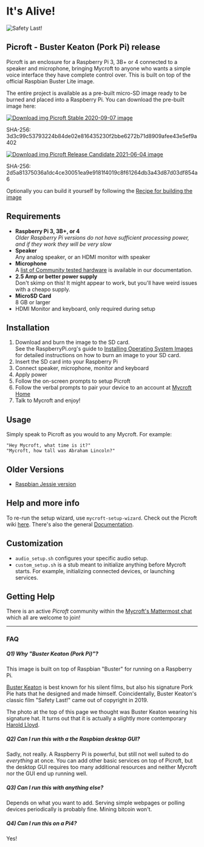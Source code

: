 # It's Alive!
![Safety Last!](./buster-keaton-safety-last.jpg)

## Picroft - Buster Keaton (Pork Pi) release

Picroft is an enclosure for a Raspberry Pi 3, 3B+ or 4 connected to a speaker and
microphone, bringing Mycroft to anyone who wants a simple voice interface they
have complete control over.  This is built on top of the official Raspbian
Buster Lite image.

The entire project is available as a pre-built micro-SD image ready to be
burned and placed into a Raspberry Pi. You can download the pre-built image
here:

 [![Download img](./microsd-icon.png "Download img") Picroft Stable 2020-09-07 image](https://mycroft.ai/to/picroft-image)

SHA-256: 3d3c99c53793224b84de02e816435230f2bbe6272b71d8909afee43e5ef9a402

[![Download img](./microsd-icon.png "Download img") Picroft Release Candidate 2021-06-04 image](https://mycroft.ai/to/picroft-rc)

SHA-256: 2d5a81375036a1dc4ce30051ea9e9181f4019c8f61264db3a43d87d03df854a6

Optionally you can build it yourself by following the [Recipe for building the image](image_recipe.md)

## Requirements

* **Raspberry Pi 3, 3B+, or 4**
  <br>_Older Raspberry Pi versions do not have sufficient processing power,
  and if they work they will be very slow_
* **Speaker**
  <br>Any analog speaker, or an HDMI monitor with speaker
* **Microphone**
  <br>A [list of Community tested hardware](https://mycroft-ai.gitbook.io/docs/using-mycroft-ai/get-mycroft/picroft#tested-hardware) is available in our documentation.
* **2.5 Amp or better power supply**
  <br>Don't skimp on this!  It might appear to work, but you'll have weird
  issues with a cheapo supply.
* **MicroSD Card**
  <br>8 GB or larger
* HDMI Monitor and keyboard, only required during setup


## Installation

1) Download and burn the image to the SD card.<br/>See the RaspberryPi.org's
   guide to
   [Installing Operating System Images](https://www.raspberrypi.org/documentation/installation/installing-images/)
   for detailed instructions on how to burn an image to your SD card.
2) Insert the SD card into your Raspberry Pi
3) Connect speaker, microphone, monitor and keyboard
4) Apply power
5) Follow the on-screen prompts to setup Picroft
6) Follow the verbal prompts to pair your device to an account at
   [Mycroft Home](https://account.mycroft.ai/devices/add)
7) Talk to Mycroft and enjoy!

## Usage

Simply speak to Picroft as you would to any Mycroft.  For example:

    "Hey Mycroft, what time is it?"
    "Mycroft, how tall was Abraham Lincoln?"


## Older Versions
* [Raspbian Jessie version](https://github.com/MycroftAI/enclosure-picroft/tree/master)

## Help and more info
To re-run the setup wizard, use `mycroft-setup-wizard`.
Check out the Picroft wiki [here](https://mycroft.ai/documentation/picroft/).
There's also the general [Documentation](https://mycroft.ai/documentation/).

## Customization
* `audio_setup.sh` configures your specific audio setup.
* `custom_setup.sh` is a stub meant to initialize anything before Mycroft
  starts.  For example, initializing connected devices, or launching services.

## Getting Help

There is an active *Picroft* community within the [Mycroft's Mattermost chat](https://chat.mycroft.ai/community/channels/picroft) which all are welcome to join!

---

### FAQ
##### Q1) Why "Buster Keaton (Pork Pi)"?
This image is built on top of Raspbian "Buster" for running on a Raspberry Pi. 

[Buster Keaton](https://en.wikipedia.org/wiki/Buster_Keaton) is best known 
for his silent films, but also his signature Pork Pie hats that he designed 
and made himself. Coincidentally, Buster Keaton's classic film "Safety Last!" 
came out of copyright in 2019.

The photo at the top of this page we thought was Buster Keaton wearing his 
signature hat. It turns out that it is actually a slightly more contemporary 
[Harold Lloyd](https://en.wikipedia.org/wiki/Harold_Lloyd).

##### Q2) Can I run this with a the Raspbian desktop GUI?
Sadly, not really.  A Raspberry Pi is powerful, but still not well suited to do
_everything_ at once.  You can add other basic services on top of Picroft, but
the desktop GUI requires too many additional resources and neither Mycroft nor
the GUI end up running well.

##### Q3) Can I run this with anything else?
Depends on what you want to add.  Serving simple webpages or polling devices
periodically is probably fine.  Mining bitcoin won't.

##### Q4) Can I run this on a Pi4?
Yes!
